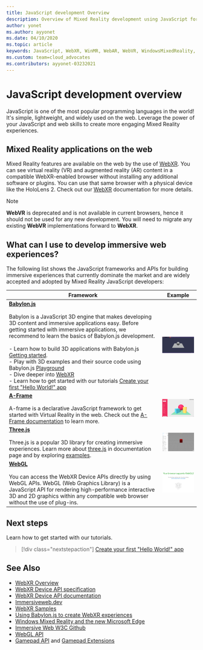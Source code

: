 ```yaml
---
title: JavaScript development Overview
description: Overview of Mixed Reality development using JavaScript for web, mobile and windows immersive headsets.
author: yonet
ms.author: ayyonet
ms.date: 04/10/2020
ms.topic: article
keywords: JavaScript, WebXR, WinMR, WebAR, WebVR, WindowsMixedReality, HoloLens, windows mixed reality, web vr, web xr, web mr, web ar, 360, 360 video, 360 videos, 360 photo, 360 photos, 360 content, immersive web, immersive-web, IW, immersiveweb
ms.custom: team=cloud_advocates
ms.contributors: ayyonet-03232021
---
```


# JavaScript development overview

JavaScript is one of the most popular programming languages in the world! It's simple, lightweight, and widely used on the web. Leverage the power of your JavaScript and web skills to create more engaging Mixed Reality experiences.

## Mixed Reality applications on the web

Mixed Reality features are available on the web by the use of [WebXR](webxr-overview.md). You can see virtual reality (VR) and augmented reality (AR) content in a compatible WebXR-enabled browser without installing any additional software or plugins. You can use that same browser with a physical device like the HoloLens 2. Check out our [WebXR](webxr-overview.md) documentation for more details.

> [!NOTE]
> **WebVR** is deprecated and is not available in current browsers, hence it should not be used for any new development. You will need to migrate any existing **WebVR** implementations forward to **WebXR**.

## What can I use to develop immersive web experiences?

The following list shows the JavaScript frameworks and APIs for building immersive experiences that currently dominate the market and are widely accepted and adopted by Mixed Reality JavaScript developers:

| Framework |Example  |
| --- | --- |
|[**Babylon.js**](https://doc.babylonjs.com/)<br/><br/> Babylon is a JavaScript 3D engine that makes developing 3D content and immersive applications easy. Before getting started with immersive applications, we recommend to learn the basics of Babylon.js development.<br/><br/>- Learn how to build 3D applications with Babylon.js [Getting started](https://doc.babylonjs.com/start).<br/>- Play with 3D examples and their source code using Babylon.js [Playground](https://doc.babylonjs.com/examples/)<br/>- Dive deeper into [WebXR](https://doc.babylonjs.com/divingDeeper/webXR)<br/>- Learn how to get started with our tutorials [Create your first "Hello World!" app](tutorials/babylonjs-webxr-helloworld/introduction-01.md)|![BabylonJS Logo](images/babylon.js.example.png) |
|[**A-Frame**](https://aframe.io/) <br/><br/>A-frame is a declarative JavaScript framework to get started with Virtual Reality in the web. Check out the [A-Frame documentation](https://aframe.io/docs/1.2.0/introduction/) to learn more. |![A-Frame](images/a-frame.example.png)  |
|[**Three.js**](https://threejs.org) <br/><br/>Three.js is a popular 3D library for creating immersive experiences. Learn more about [three.js](https://threejs.org/docs/index.html#manual/en/introduction/Creating-a-scene) in documentation page and by exploring [examples](https://threejs.org/examples/#webgl_animation_cloth). |![Three.js](images/three.js.example.png)  |
|[**WebGL**](https://developer.mozilla.org/en-US/docs/Web/API/WebGL_API)  <br/><br/>You can access the WebXR Device APIs directly by using WebGL APIs. WebGL (Web Graphics Library) is a JavaScript API for rendering high-performance interactive 3D and 2D graphics within any compatible web browser without the use of plug-ins. |![WebGL](images/webgl.example.png)  |

## Next steps

Learn how to get started with our tutorials.

> [!div class="nextstepaction"]
> [Create your first "Hello World!" app](tutorials/babylonjs-webxr-helloworld/introduction-01.md)

## See Also

* [WebXR Overview](webxr-overview.md)
* [WebXR Device API specification](https://immersive-web.github.io/webxr/)
* [WebXR Device API documentation](https://developer.mozilla.org/en-US/docs/Web/API/WebXR_Device_API)
* [Immersiveweb.dev](https://immersiveweb.dev/)
* [WebXR Samples](https://immersive-web.github.io/webxr-samples/)
* [Using Babylon.js to create WebXR experiences](/windows/mixed-reality/develop/javascript/tutorials/babylonjs-webxr-helloworld/introduction-01)
* [Windows Mixed Reality and the new Microsoft Edge](/windows/mixed-reality/new-microsoft-edge#introducing-the-new-microsoft-edge)
* [Immersive Web W3C Github](https://github.com/immersive-web)
* [WebGL API](/previous-versions/windows/internet-explorer/ie-developer/dev-guides/bg182648(v=vs.85))
* [Gamepad API](https://msdn.microsoft.com/library/dn743630(v=vs.85).aspx) and [Gamepad Extensions](https://w3c.github.io/gamepad/extensions.html)

